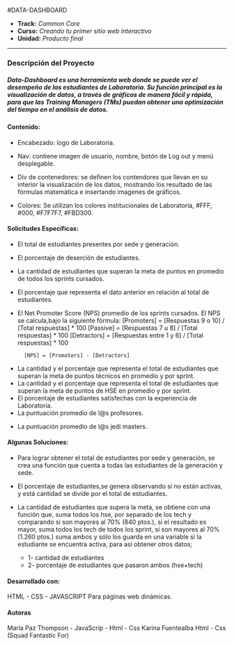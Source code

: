 #DATA-DASHBOARD

* **Track:** _Common Core_
* **Curso:** _Creando tu primer sitio web interactivo_
* **Unidad:** _Producto final_


***

### Descripción del Proyecto
##### Data-Dashboard es una herramienta web donde se puede ver el  desempeño de las estudiantes de Laboratoria.  Su función principal es la visualización de datos, a través de gráficos de manera fácil y rápida,  para que las Training Managers (TMs) puedan obtener una optimización del tiempo en el análisis de datos.

#### Contenido:
* Encabezado: logo de Laboratoria.

* Nav: contiene imagen de usuario, nombre, botón de Log out y menú desplegable.
* Div de contenedores: se definen los contendores que llevan  en su interior la visualización de los datos, mostrando los resultado de las fórmulas matemática e insertando imagenes de gráficos. 
 
* Colores: Se utilizan los colores institucionales de Laboratoria, #FFF, #000, #F7F7F7, #FBD300.


#### Solicitudes Específicas:

* El total de estudiantes presentes por sede y generación.
* El porcentaje de deserción de estudiantes.
* La cantidad de estudiantes que superan la meta de puntos en promedio de todos los sprints cursados.
* El porcentaje que representa el dato anterior en relación al total de estudiantes.
* El Net Promoter Score (NPS) promedio de los sprints cursados.
 		El NPS se calcula,bajo la siguiente fórmula:
		[Promoters] = [Respuestas 9 o 10] / [Total respuestas] * 100
		[Passive] = [Respuestas 7 u 8] / [Total respuestas] * 100
		[Detractors] = [Respuestas entre 1 y 6] / [Total respuestas] * 100

		[NPS] = [Promoters] - [Detractors]
+ La cantidad y el porcentaje que representa el total de estudiantes que superan la meta de puntos técnicos en promedio y por sprint.
+ La cantidad y el porcentaje que representa el total de estudiantes que superan la meta de puntos de HSE en promedio y por sprint.
+ El porcentaje de estudiantes satisfechas con la experiencia de Laboratoria.
+ La puntuación promedio de l@s profesores.
* La puntuación promedio de l@s jedi masters.

#### Algunas Soluciones:

* Para lograr obtener el total de estudiantes por sede y generación, se crea una función que cuenta a todas las estudiantes de la generación y sede.

* El porcentaje de estudiantes,se genera observando si no están  activas, y está cantidad se divide por el total de estudiantes.

* La cantidad de estudiantes que supera la meta, se obtiene con una función que, suma todos los hse, por separado de los tech y comparando si son mayores al 70% (840 ptos.), si el resultado es mayor, suma todos los tech de todos los sprint, si son mayores al 70% (1.260 ptos.) suma ambos y sólo los guarda en una variable si la estudiante se encuentra activa, para así obtener otros datos;
	* 1- cantidad de estudiantes
	* 2- porcentaje de estudiantes que pasaron ambos (hse+tech)

#### Desarrollado con:

HTML - CSS - JAVASCRIPT  Para páginas web dinámicas.


#### Autoras 

María Paz Thompson - JavaScrip - Html - Css
Karina Fuentealba Html - Css
(Squad Fantastic For)
